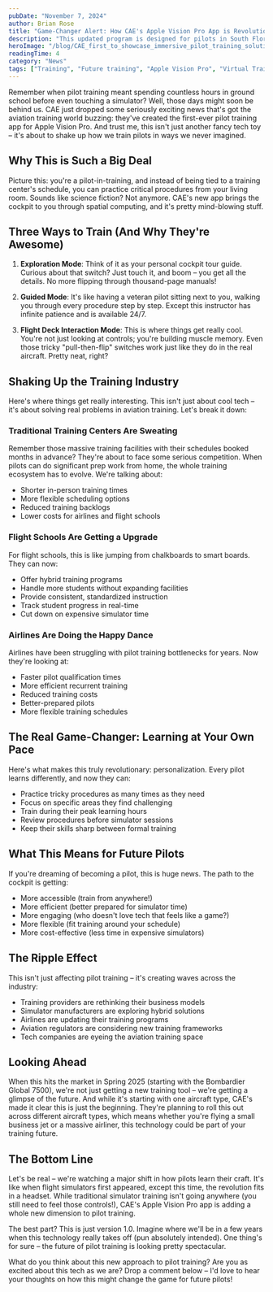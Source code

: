```yaml
---
pubDate: "November 7, 2024"
author: Brian Rose
title: "Game-Changer Alert: How CAE's Apple Vision Pro App is Revolutionizing Pilot Training"
description: "This updated program is designed for pilots in South Florida, Miami, Hollywood, and the surrounding areas who are looking to expand their skills and gain experience in seaplane operations. With a focus on freshwater takeoffs and landings, the course emphasizes safety, skill development, and practical application."
heroImage: "/blog/CAE_first_to_showcase_immersive_pilot_training_solution_built_for_Apple_Vision_Pro.webp"
readingTime: 4
category: "News"
tags: ["Training", "Future training", "Apple Vision Pro", "Virtual Training"]
---
```


Remember when pilot training meant spending countless hours in ground school before even touching a simulator? Well, those days might soon be behind us. CAE just dropped some seriously exciting news that's got the aviation training world buzzing: they've created the first-ever pilot training app for Apple Vision Pro. And trust me, this isn't just another fancy tech toy – it's about to shake up how we train pilots in ways we never imagined.

## Why This is Such a Big Deal

Picture this: you're a pilot-in-training, and instead of being tied to a training center's schedule, you can practice critical procedures from your living room. Sounds like science fiction? Not anymore. CAE's new app brings the cockpit to you through spatial computing, and it's pretty mind-blowing stuff.

## Three Ways to Train (And Why They're Awesome)

1. **Exploration Mode**: Think of it as your personal cockpit tour guide. Curious about that switch? Just touch it, and boom – you get all the details. No more flipping through thousand-page manuals!

2. **Guided Mode**: It's like having a veteran pilot sitting next to you, walking you through every procedure step by step. Except this instructor has infinite patience and is available 24/7.

3. **Flight Deck Interaction Mode**: This is where things get really cool. You're not just looking at controls; you're building muscle memory. Even those tricky "pull-then-flip" switches work just like they do in the real aircraft. Pretty neat, right?

## Shaking Up the Training Industry

Here's where things get really interesting. This isn't just about cool tech – it's about solving real problems in aviation training. Let's break it down:

### Traditional Training Centers Are Sweating

Remember those massive training facilities with their schedules booked months in advance? They're about to face some serious competition. When pilots can do significant prep work from home, the whole training ecosystem has to evolve. We're talking about:

- Shorter in-person training times
- More flexible scheduling options
- Reduced training backlogs
- Lower costs for airlines and flight schools

### Flight Schools Are Getting a Upgrade

For flight schools, this is like jumping from chalkboards to smart boards. They can now:

- Offer hybrid training programs
- Handle more students without expanding facilities
- Provide consistent, standardized instruction
- Track student progress in real-time
- Cut down on expensive simulator time

### Airlines Are Doing the Happy Dance

Airlines have been struggling with pilot training bottlenecks for years. Now they're looking at:

- Faster pilot qualification times
- More efficient recurrent training
- Reduced training costs
- Better-prepared pilots
- More flexible training schedules

## The Real Game-Changer: Learning at Your Own Pace

Here's what makes this truly revolutionary: personalization. Every pilot learns differently, and now they can:

- Practice tricky procedures as many times as they need
- Focus on specific areas they find challenging
- Train during their peak learning hours
- Review procedures before simulator sessions
- Keep their skills sharp between formal training

## What This Means for Future Pilots

If you're dreaming of becoming a pilot, this is huge news. The path to the cockpit is getting:

- More accessible (train from anywhere!)
- More efficient (better prepared for simulator time)
- More engaging (who doesn't love tech that feels like a game?)
- More flexible (fit training around your schedule)
- More cost-effective (less time in expensive simulators)

## The Ripple Effect

This isn't just affecting pilot training – it's creating waves across the industry:

- Training providers are rethinking their business models
- Simulator manufacturers are exploring hybrid solutions
- Airlines are updating their training programs
- Aviation regulators are considering new training frameworks
- Tech companies are eyeing the aviation training space

## Looking Ahead

When this hits the market in Spring 2025 (starting with the Bombardier Global 7500), we're not just getting a new training tool – we're getting a glimpse of the future. And while it's starting with one aircraft type, CAE's made it clear this is just the beginning. They're planning to roll this out across different aircraft types, which means whether you're flying a small business jet or a massive airliner, this technology could be part of your training future.

## The Bottom Line

Let's be real – we're watching a major shift in how pilots learn their craft. It's like when flight simulators first appeared, except this time, the revolution fits in a headset. While traditional simulator training isn't going anywhere (you still need to feel those controls!), CAE's Apple Vision Pro app is adding a whole new dimension to pilot training.

The best part? This is just version 1.0. Imagine where we'll be in a few years when this technology really takes off (pun absolutely intended). One thing's for sure – the future of pilot training is looking pretty spectacular.

What do you think about this new approach to pilot training? Are you as excited about this tech as we are? Drop a comment below – I'd love to hear your thoughts on how this might change the game for future pilots!
